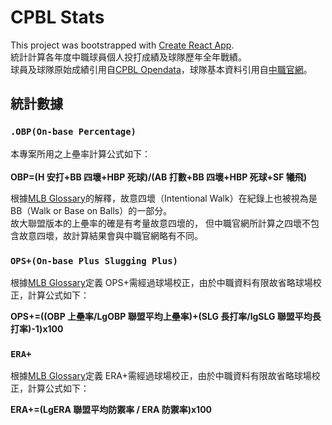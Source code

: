 # CPBL Stats

This project was bootstrapped with [Create React App](https://github.com/facebook/create-react-app).\
統計計算各年度中職球員個人投打成績及球隊歷年全年戰績。\
球員及球隊原始成績引用自[CPBL Opendata](https://github.com/ldkrsi/cpbl-opendata)，球隊基本資料引用自[中職官網](https://www.cpbl.com.tw/)。

## 統計數據

### `.OBP(On-base Percentage)`

本專案所用之上壘率計算公式如下：\
\
**OBP=(H 安打+BB 四壞+HBP 死球)/(AB 打數+BB 四壞+HBP 死球+SF 犧飛)**

根據[MLB Glossary](https://www.mlb.com/glossary/standard-stats/walk)的解釋，故意四壞（Intentional Walk）在紀錄上也被視為是 BB（Walk or Base on Balls）的一部分。\
故大聯盟版本的上壘率的確是有考量故意四壞的，
但中職官網所計算之四壞不包含故意四壞，故計算結果會與中職官網略有不同。

### `OPS+(On-base Plus Slugging Plus)`

根據[MLB Glossary](https://www.mlb.com/glossary/advanced-stats/on-base-plus-slugging-plus)定義 OPS+需經過球場校正，由於中職資料有限故省略球場校正，計算公式如下：

**OPS+=((OBP 上壘率/LgOBP 聯盟平均上壘率)+(SLG 長打率/lgSLG 聯盟平均長打率)-1)x100**

### `ERA+`

根據[MLB Glossary](https://www.mlb.com/glossary/advanced-stats/earned-run-average-plus)定義 ERA+需經過球場校正，由於中職資料有限故省略球場校正，計算公式如下：

**ERA+=(LgERA 聯盟平均防禦率 / ERA 防禦率)x100**
